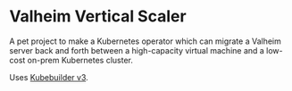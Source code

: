 # Valheim Vertical Scaler

A pet project to make a Kubernetes operator which can migrate a Valheim server back and forth
between a high-capacity virtual machine and a low-cost on-prem Kubernetes cluster.

Uses [Kubebuilder v3](https://github.com/kubernetes-sigs/kubebuilder).

